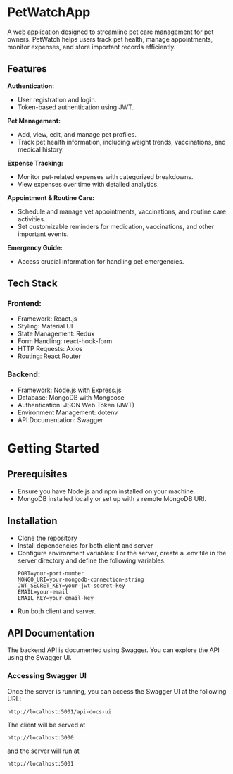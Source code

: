 # PetWatchApp
A web application designed to streamline pet care management for pet owners. PetWatch helps users track pet health, manage appointments, monitor expenses, and store important records efficiently.

## Features
**Authentication:**
  - User registration and login.
  - Token-based authentication using JWT.

  **Pet Management:**
  - Add, view, edit, and manage pet profiles.
  - Track pet health information, including weight trends, vaccinations, and medical history.

  **Expense Tracking:**
  - Monitor pet-related expenses with categorized breakdowns.
  - View expenses over time with detailed analytics.

  **Appointment & Routine Care:**
  - Schedule and manage vet appointments, vaccinations, and routine care activities.
  - Set customizable reminders for medication, vaccinations, and other important events.

  **Emergency Guide:**
  - Access crucial information for handling pet emergencies.

## Tech Stack
### Frontend:
- Framework: React.js
- Styling: Material UI
- State Management: Redux
- Form Handling: react-hook-form
- HTTP Requests: Axios
- Routing: React Router

### Backend:
- Framework: Node.js with Express.js
- Database: MongoDB with Mongoose
- Authentication: JSON Web Token (JWT)
- Environment Management: dotenv
- API Documentation: Swagger

# Getting Started
## Prerequisites
- Ensure you have Node.js and npm installed on your machine.
- MongoDB installed locally or set up with a remote MongoDB URI.
## Installation
- Clone the repository
- Install dependencies for both client and server
- Configure environment variables:
  For the server, create a .env file in the server directory and define the following variables:
  ```
  PORT=your-port-number
  MONGO_URI=your-mongodb-connection-string
  JWT_SECRET_KEY=your-jwt-secret-key
  EMAIL=your-email
  EMAIL_KEY=your-email-key
  ```
 - Run both client and server.
   
## API Documentation
The backend API is documented using Swagger. You can explore the API using the Swagger UI.

### Accessing Swagger UI

Once the server is running, you can access the Swagger UI at the following URL:
```
http://localhost:5001/api-docs-ui
```

The client will be served at 
```
http://localhost:3000
``` 
and the server will run at 
```
http://localhost:5001
```

